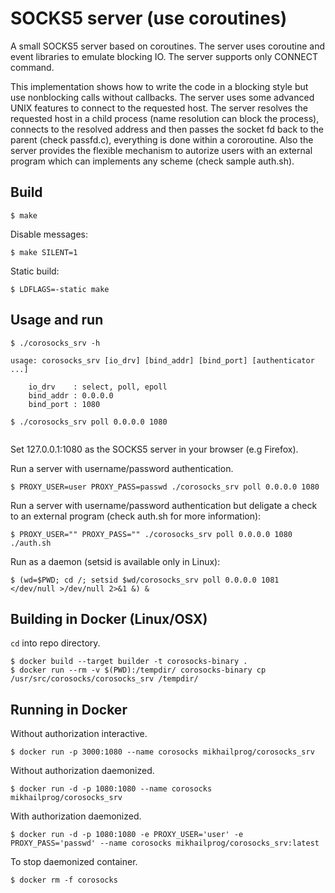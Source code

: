
# SOCKS5 server (use coroutines)

A small SOCKS5 server based on coroutines. The server uses coroutine and event libraries to emulate blocking IO. The server supports only CONNECT command.

This implementation shows how to write the code in a blocking style but use nonblocking calls without callbacks. The server uses some advanced UNIX features to connect to the requested host. The server resolves the requested host in a child process (name resolution can block the process), connects to the resolved address and then passes the socket fd back to the parent (check passfd.c), everything is done within a cororoutine. Also the server provides the flexible mechanism to autorize users with an external program which can implements any scheme (check sample auth.sh). 

## Build

```
$ make
```

Disable messages:

```
$ make SILENT=1
```

Static build:

```
$ LDFLAGS=-static make 
```

## Usage and run

```
$ ./corosocks_srv -h

usage: corosocks_srv [io_drv] [bind_addr] [bind_port] [authenticator ...]

    io_drv    : select, poll, epoll
    bind_addr : 0.0.0.0
    bind_port : 1080

$ ./corosocks_srv poll 0.0.0.0 1080
 
```
Set 127.0.0.1:1080 as the SOCKS5 server in your browser (e.g Firefox).


Run a server with username/password authentication.

```
$ PROXY_USER=user PROXY_PASS=passwd ./corosocks_srv poll 0.0.0.0 1080
```

Run a server with username/password authentication but deligate a check to an external program (check auth.sh for more information):
```
$ PROXY_USER="" PROXY_PASS="" ./corosocks_srv poll 0.0.0.0 1080 ./auth.sh
```

Run as a daemon (setsid is available only in Linux):

```
$ (wd=$PWD; cd /; setsid $wd/corosocks_srv poll 0.0.0.0 1081 </dev/null >/dev/null 2>&1 &) &

```


## Building in Docker (Linux/OSX)

`cd` into repo directory.

```
$ docker build --target builder -t corosocks-binary .
$ docker run --rm -v $(PWD):/tempdir/ corosocks-binary cp /usr/src/corosocks/corosocks_srv /tempdir/
```

## Running in Docker

Without authorization interactive.
```
$ docker run -p 3000:1080 --name corosocks mikhailprog/corosocks_srv
```

Without authorization daemonized.
```
$ docker run -d -p 1080:1080 --name corosocks mikhailprog/corosocks_srv
```

With authorization daemonized.
```
$ docker run -d -p 1080:1080 -e PROXY_USER='user' -e PROXY_PASS='passwd' --name corosocks mikhailprog/corosocks_srv:latest
```

To stop daemonized container.
```
$ docker rm -f corosocks
```
